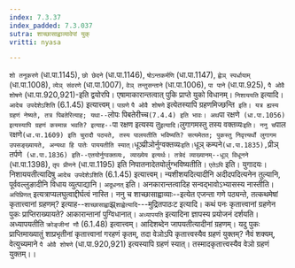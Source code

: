 ```yaml
---
index: 7.3.37
index_padded: 7.3.037
sutra: शाच्छासाह्वाव्यावेपां युक्
vritti: nyasa

---
```

`शो तनूकरणे` (धा.पा.1145), `छो छेदने` (धा.पा.1146), `षोऽन्तकर्मणि` (धा.पा.1147), `ह्वेञ् स्पर्धायाम्` (धा.पा.1008), `व्येञ् संवरणे` (धा.पा.1007), `वेञ् तन्तुसन्ताने` (धा.पा.1006), `पा पाने` (धा.पा.925), `पै ओवै शोषणे` (धा.पा.920,921)-इति द्वयोरपि। एषामाकारान्तत्वात् पुकि प्राप्ते युको विधानम्। `निशाययति` इत्यादि। `आदेच उपदेशेऽशिति` (6.1.45) इत्यात्त्वम्। `पाग्रणे` `पै ओवै शोषणे` इत्येतस्यापि ग्रहणमिज्छन्ति` इति। यत्र ह्यस्य ग्रहणं नेष्यते, तत्र पिबतेरित्याह; यथा--`लोपः पिबतेरीच्च` (7.4.4) इति भावः। अथ `पा रक्षणे` (धा.पा.1056) इत्यस्यापि ग्रहणं कस्मान्न भवति? इत्याह--`पा रक्षण इत्यस्य तु` इत्यादि।
`लुगागमस्तु तस्य वक्तव्यः` इति। ननु च `पाल रक्षणे` (धा.पा.1609) इति चुरादौ पठ्यते, तस्य पालयतीति भविष्यति? सत्यमेतत; पुकस्तु निवृत्त्यर्थो लुगागम उपसङ्ख्यायते, अन्यथा हि पातेः पाययतीति स्यात्।
`धूञ्प्रीञोर्नुग्वक्तव्यः` इति। `धूञ् कम्पने` (धा.पा.1835), `प्रीञ् तर्पणे` (धा.पा.1836) इति--एतयोर्नुग्वक्तव्यः, व्याख्येय इत्यर्थः। तत्रेदं व्याख्यानम्--धूञ् विधूनने` (धा.पा.1398), `तृप प्रीणने` (धा.पा.1195) इति निपातनादेतयोर्लुग्भविष्यतीति।
`एतेऽपि` इति। युगादयः। निशाययतीत्यादिषु `आदेच उपदेशेऽशिति` (6.1.45) इत्यात्त्वम्। न्यशीशयदित्यादीनि अदीदपदित्यनेन तुल्यानि, पूर्ववल्लुङादीनि विधाय व्युत्पाद्यानि। `अदूधनत्` इति। अनकारान्तत्वादिह सन्वद्भावोऽभ्यासस्य नास्तीति। `अपिप्रिणत्` इत्यत्राप्यलघुत्वाद्दीर्घत्वं नास्ति।
ननु च शाच्छासाह्वाव्याः--इत्येत एजन्ता गणे पठ्यन्ते, तत्कथमेषां कृतात्त्वानां ग्रहणम्? इत्याह--`शाच्छासाह्वा`झ्र्`शाह्वेत्यादि`---मुद्रितपाठःट इत्यादि। कथं पनः कृतात्त्वानां ग्रहणेन पुकः प्राप्तिराख्यायते? आकारान्तानां पुग्विधानात्। `अध्यापयति` इत्यादिना ज्ञापस्य प्रयोजनं दर्शयति। अध्यापयतीति `क्रोङ्जीनां णौ` (6.1.48) इत्वात्त्वम्। आदिशब्देन जापयतीत्यादीनां ग्रहणम्। यदु पुकः प्राप्तिमाख्यातुं शाप्रभृतीनां कृतात्त्वानां गरहणं कृतम्, तदा वेञोऽपि कृतात्त्वस्यैव ग्रहणं युक्तम्? नैवं शक्यम्, वेत्युच्यमाने `पै ओवै शोषणे` (धा.पा.920,921) इत्यस्यापि ग्रहणं स्यात्। तस्मादकृतात्त्वस्यैव वेञो ग्रहणं युक्तम्।।